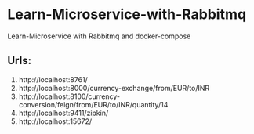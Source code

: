 # Learn-Microservice-with-Rabbitmq
Learn-Microservice with Rabbitmq and docker-compose

Urls:
-----

1. http://localhost:8761/
2. http://localhost:8000/currency-exchange/from/EUR/to/INR
3. http://localhost:8100/currency-conversion/feign/from/EUR/to/INR/quantity/14
4. http://localhost:9411/zipkin/
5. http://localhost:15672/

